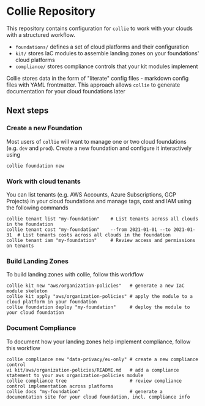 # Collie Repository

This repository contains configuration for `collie` to work with your clouds with a structured workflow.

- `foundations/` defines a set of cloud platforms and their configuration
- `kit/` stores IaC modules to assemble landing zones on your foundations' cloud platforms
- `compliance/` stores compliance controls that your kit modules implement

Collie stores data in the form of "literate" config files - markdown config files with YAML frontmatter.
This approach allows `collie` to generate documentation for your cloud foundations later

## Next steps

### Create a new Foundation

Most users of `collie` will want to manage one or two cloud foundations (e.g. `dev` and `prod`).
Create a new foundation and configure it interactively using

```shell
collie foundation new
```

### Work with cloud tenants

You can list tenants (e.g. AWS Accounts, Azure Subscriptions, GCP Projects) in your cloud foundations and manage tags, cost and IAM using the following commands

```shell
collie tenant list "my-foundation"    # List tenants across all clouds in the foundation
collie tenant cost "my-foundation"    --from 2021-01-01 --to 2021-01-31  # List tenants costs across all clouds in the foundation
collie tenant iam "my-foundation"     # Review access and permissions on tenants
```

### Build Landing Zones

To build landing zones with collie, follow this workflow

```shell
collie kit new "aws/organization-policies"   # generate a new IaC module skeleton
collie kit apply "aws/organization-policies" # apply the module to a cloud platform in your foundation
collie foundation deploy "my-foundation"     # deploy the module to your cloud foundation
```

### Document Compliance

To document how your landing zones help implement compliance, follow this workflow

```shell
collie compliance new "data-privacy/eu-only" # create a new compliance control
vi kit/aws/organization-policies/README.md   # add a compliance statement to your aws organization-policies module
collie compliance tree                       # review compliance control implementation across platforms
collie docs "my-foundation"                  # generate a documentation site for your cloud foundation, incl. compliance info
```
